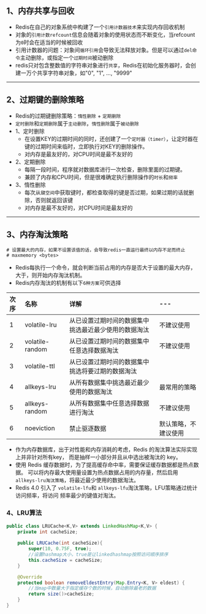## 1、内存共享与回收
* Redis在自己的对象系统中构建了一个`引用计数器技术`来实现内存回收机制
* 对象的`引用计数refcount`信息会随着对象的使用状态而不断变化，当refcount为`0`时会在适当的时候被回收
* 引用计数器的问题：对象间`循环引用`会导致无法释放对象。但是可以通过`del命令`主动删除，或指定一个`过期时间`被动删除
* redis只对包含整数值的字符串对象进行`共享`，Redis在初始化服务器时，会创建一万个共享字符串对象，如"0", "1", ..., "9999"
---
## 2、过期键的删除策略
* Redis的过期键删除策略：`惰性删除` + `定期删除`
* `定时删除`和`定期删除`属于`主动删除`，`惰性删除`属于`被动删除`
* 1、定时删除
  * 在设置KEY的过期时间的同时，还创建了一个`定时器（timer）`，让定时器在键的过期时间来临时，立即执行对KEY的删除操作。
  * 对内存是最友好的，对CPU时间是最不友好的
* 2、定期删除
  * 每隔一段时间，程序就对数据库进行一次检查，删除里面的过期键。
  * 兼顾了内存和CPU时间，但是很难确定执行删除操作的`时长`和`频率`
* 3、惰性删除
  * 每次从`键空间`中获取键时，都检查取得的键是否过期，如果过期的话就删除，否则就返回该键
  * 对内存是最不友好的，对CPU时间是最友好的
---
## 3、内存淘汰策略
```
# 设置最大的内存，如果不设置该值的话，会导致redis一直运行最终以内存不足而终止
# maxmemory <bytes>
```
* Redis每执行一个命令，就会判断当前占用的内存是否大于设置的最大内存，大于，则开始内存淘汰机制。
* Redis内存淘汰的机制有以下`6种方案`可供选择

|次序|名称|详解|---|
|:---|:---|:---|:---|
|1|volatile-lru|从已设置过期时间的数据集中挑选最近最少使用的数据淘汰|不建议使用|
|2|volatile-random|从已设置过期时间的数据集中任意选择数据淘汰|不建议使用|
|3|volatile-ttl|从已设置过期时间的数据集中挑选将要过期的数据淘汰|
|4|allkeys-lru|从所有数据集中挑选最近最少使用的数据淘汰|最常用的策略|
|5|allkeys-random|从所有数据集中任意选择数据进行淘汰|不建议使用|
|6|noeviction|禁止驱逐数据|默认策略，不建议使用|

* 作为内存数据库，出于对性能和内存消耗的考虑，Redis 的淘汰算法实际实现上并非针对所有key，
  而是抽样一小部分并且从中选出被淘汰的 key。
* 使用 Redis 缓存数据时，为了提高缓存命中率，需要保证缓存数据都是热点数据。
  可以将内存最大使用量设置为热点数据占用的内存量，然后启用`allkeys-lru淘汰策略`，将最近最少使用的数据淘汰。
* Redis 4.0 引入了 `volatile-lfu`和 `allkeys-lfu`淘汰策略，LFU策略通过统计访问频率，将访问
  频率最少的键值对淘汰。
### 4、LRU算法
```java
public class LRUCache<K,V> extends LinkedHashMap<K,V> {
    private int cacheSize;
    
    public LRUCache(int cacheSize){
        super(10, 0.75F, true);
        //设置hashmap大小，true是让linkedhashmap按照访问顺序排序
        this.cacheSize = cacheSize;
    }

    @Override
    protected boolean removeEldestEntry(Map.Entry<K, V> eldest) {
        //当map中数量大于指定缓存个数的时候，自动删除最老的数据
        return size()>cacheSize;
    }
}
```
